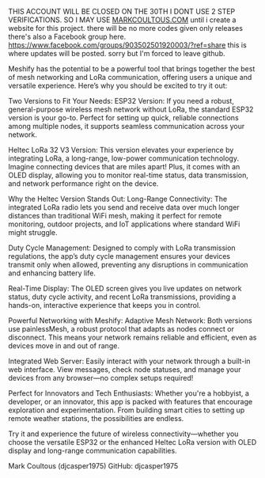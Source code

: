 THIS ACCOUNT WILL BE CLOSED ON THE 30TH I DONT USE 2 STEP VERIFICATIONS. SO I MAY USE [MARKCOULTOUS.COM](https://markcparanormal.com/) until i create a website for this project. there will be no more codes given only releases
there's also a Facebook group here.
https://www.facebook.com/groups/903502501920003/?ref=share  this is where updates will be posted. sorry but I'm forced to leave github.

Meshify has the potential to be a powerful tool that brings together the best of mesh networking and LoRa communication, offering users a unique and versatile experience. Here’s why you should be excited to try it out:

Two Versions to Fit Your Needs:
ESP32 Version: If you need a robust, general-purpose wireless mesh network without LoRa, the standard ESP32 version is your go-to. Perfect for setting up quick, reliable connections among multiple nodes, it supports seamless communication across your network.

Heltec LoRa 32 V3 Version: This version elevates your experience by integrating LoRa, a long-range, low-power communication technology. Imagine connecting devices that are miles apart! Plus, it comes with an OLED display, allowing you to monitor real-time status, data transmission, and network performance right on the device.

Why the Heltec Version Stands Out:
Long-Range Connectivity: The integrated LoRa radio lets you send and receive data over much longer distances than traditional WiFi mesh, making it perfect for remote monitoring, outdoor projects, and IoT applications where standard WiFi might struggle.

Duty Cycle Management: Designed to comply with LoRa transmission regulations, the app’s duty cycle management ensures your devices transmit only when allowed, preventing any disruptions in communication and enhancing battery life.

Real-Time Display: The OLED screen gives you live updates on network status, duty cycle activity, and recent LoRa transmissions, providing a hands-on, interactive experience that keeps you in control.

Powerful Networking with Meshify:
Adaptive Mesh Network: Both versions use painlessMesh, a robust protocol that adapts as nodes connect or disconnect. This means your network remains reliable and efficient, even as devices move in and out of range.

Integrated Web Server: Easily interact with your network through a built-in web interface. View messages, check node statuses, and manage your devices from any browser—no complex setups required!

Perfect for Innovators and Tech Enthusiasts:
Whether you're a hobbyist, a developer, or an innovator, this app is packed with features that encourage exploration and experimentation. From building smart cities to setting up remote weather stations, the possibilities are endless.

Try it and experience the future of wireless connectivity—whether you choose the versatile ESP32 or the enhanced Heltec LoRa version with OLED display and long-range communication capabilities.


Mark Coultous (djcasper1975)
GitHub: djcasper1975
